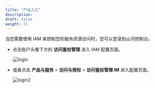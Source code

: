 ```yaml
---
title: "产品入口"
description: 
draft: false
weight: 31
---
```


当您需要使用 IAM 来控制您的服务资源访问时，您可以登录到山河控制台。

- 点击账户头像下方的 **访问鉴权管理** 进入  IAM 配置页面。

  ![login](../../_images/login.png)

- 或者点击 **产品与服务** > **访问与授权** > **访问鉴权管理 IM** 进入配置页面。

  ![login2](../../_images/login2.png)



